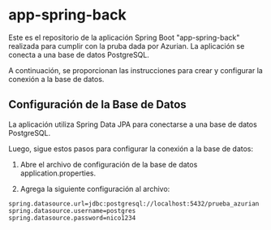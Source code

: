# app-spring-back

Este es el repositorio de la aplicación Spring Boot "app-spring-back" realizada para cumplir con la pruba dada por Azurian. 
La aplicación se conecta a una base de datos PostgreSQL.

A continuación, se proporcionan las instrucciones para crear y configurar la conexión a la base de datos.

## Configuración de la Base de Datos

La aplicación utiliza Spring Data JPA para conectarse a una base de datos PostgreSQL. 

Luego, sigue estos pasos para configurar la conexión a la base de datos:

1. Abre el archivo de configuración de la base de datos application.properties.

2. Agrega la siguiente configuración al archivo:

```properties
spring.datasource.url=jdbc:postgresql://localhost:5432/prueba_azurian
spring.datasource.username=postgres
spring.datasource.password=nico1234
